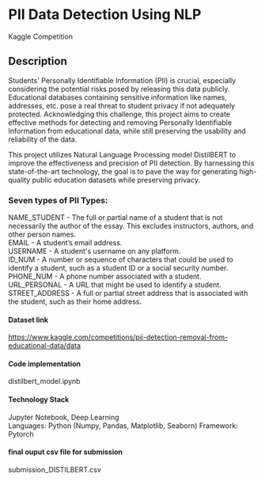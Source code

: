 # PII Data Detection Using NLP
Kaggle Competition

## Description
Students' Personally Identifiable Information (PII) is crucial, especially considering the potential risks posed by releasing this data publicly. Educational databases containing sensitive information like names, addresses, etc. pose a real threat to student privacy if not adequately protected. Acknowledging this challenge, this project aims to create effective methods for detecting and removing Personally Identifiable Information from educational data, while still preserving the usability and reliability of the data.

This project utilizes Natural Language Processing model DistilBERT to improve the effectiveness and precision of PII detection. By harnessing this state-of-the-art technology, the goal is to pave the way for generating high-quality public education datasets while preserving privacy.

### Seven types of PII Types:
NAME_STUDENT - The full or partial name of a student that is not necessarily the author of the essay. This excludes instructors, authors, and other person names. <br>
EMAIL - A student’s email address. <br>
USERNAME - A student's username on any platform. <br>
ID_NUM - A number or sequence of characters that could be used to identify a student, such as a student ID or a social security number. <br>
PHONE_NUM - A phone number associated with a student. <br>
URL_PERSONAL - A URL that might be used to identify a student. <br>
STREET_ADDRESS - A full or partial street address that is associated with the student, such as their home address. <br>

#### Dataset link
https://www.kaggle.com/competitions/pii-detection-removal-from-educational-data/data


#### Code implementation
distilbert_model.ipynb

#### Technology Stack
Jupyter Notebook, Deep Learning <br>
Languages: Python (Numpy, Pandas, Matplotlib, Seaborn)
Framework: Pytorch 

#### final ouput csv file for submission
submission_DISTILBERT.csv


